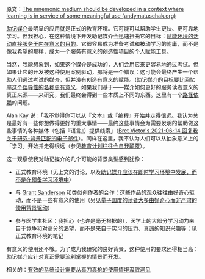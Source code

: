原文：[The mnemonic medium should be developed in a context where learning is in service of some meaningful use (andymatuschak.org)](https://notes.andymatuschak.org/zaChVThdkmrnkr3mHEe7U61CP5QzorRFvKeC)

[助记媒介](https://notes.andymatuschak.org/z4rRX3qwSSJRsEkdXKwH2shamgHNeRthrMLiF)最明显的应用就是正式的教育环境。它可能可以帮助学生更快、更可靠地学习。但我担心，在这种情境下开发助记媒介会迅速扭曲它的目标：[赋能环境的活动直接服务于内在意义的目的](https://notes.andymatuschak.org/z7wh92mfgXNTLk8AhaaLxsViQuzqGY5cV56Vm)。它很容易成为准备考试和被动学习的附庸，而不是像我希望的那样，成为一个服务有意义的创造性项目的个人赋能工具。

当然，我能想象到，如果这个媒介是成功的，人们会用它来更容易地通过考试。但如果让它的开发被这种使用案例驱动，那将是一个错误：这可能会最终产生一个帮助人们通过考试的媒介，但并没有创造有意义的赋能。([助记媒介的目标要比回忆率这个误导性的名称更有意义](https://notes.andymatuschak.org/zf7eeRUmfPxu7xHJ3QYQqhcXYrjWg1yhjTB)，如果我们基于——媒介如何更好的服务读者意义的真正来源——来研究，我们最终会得到一些本质上不同的东西。这里有一个[路径依赖](https://notes.andymatuschak.org/z7HtHu8wACS89phSe3zEHiHmX5PuuzCNsZhxX)的问题。

Alan Kay 说：「我不觉得你可以从『文本』或『编程』开始并走得很远。我认为总是最好有一些你想做得更好的重大事情——最终这些事情会为需要发明的帮助做这些事情的各种媒体（包括『语言』）提供线索」（[Bret Victor's 2021-06-14 回复我关于研究-背景匹配的电子邮件](https://notes.andymatuschak.org/zTsykmF3t4cZqqctk8MS8sz3i7JTyvfAp7m)）。同样在这里，我不认为人们可以从抽象意义上的「学习」开始并走得很远（参见[教育计划往往会自我颠覆](https://notes.andymatuschak.org/z6qfYv9SPx6M9FZPzVj7o4qVRD1iTGJpMfz6J)）。

这一观察使我对助记媒介的几个可能的背景类型感到犹豫：

- 正式教育环境（见上文的讨论，以及[助记媒介应该在即时学习环境中发展，而不是在预备学习环境中](https://notes.andymatuschak.org/z8YQjYjBnEae9U9ySaywQ5AKyb3fHg7jRdcrz)）

- 与 [Grant Sanderson](https://notes.andymatuschak.org/z85PiaMmkorcaUaKukXLyhR7bn7GhVeo22h8T) 和类似创作者的合作：这些作品的观众往往由好奇心驱动，而不是一些有意义的使用（另见[量子国度的读者大多由好奇心而非严肃的使用背景驱动](https://notes.andymatuschak.org/z2H5RGWnopXncUwLjHA83hhB2vw57sr7MVDe)）

- 参与医学生社区：我担心（也许是毫无根据的），医学上的大部分学习动力来自于竞争和对高分的渴望，而不是来自于实习的压力、真诚的知识兴趣等；见正式教育环境的笔记

有意义的使用还不够。为了成为我研究的良好背景，这种使用的要求还得相当高：[助记媒介应针对真正需要流利掌握的情景而开发](https://notes.andymatuschak.org/zLVJdDJ7jahsFYfTRU7LKbxsMYdpZWUbKB6)。

相关的：[有效的系统设计需要从真刀真枪的使用情境汲取洞见](https://notes.andymatuschak.org/z3H98n8DGZmu8XArqHZVsckyWvbTe8wK4kAt2)
